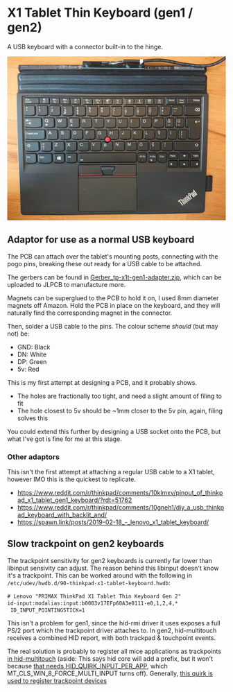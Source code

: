 # X1 Tablet Thin Keyboard (gen1 / gen2)

A USB keyboard with a connector built-in to the hinge.

![keyboard](keyboard.jpg)

## Adaptor for use as a normal USB keyboard

The PCB can attach over the tablet's mounting posts, connecting with the pogo pins, breaking these out ready for a USB cable to be attached.

The gerbers can be found in [Gerber_tp-x1t-gen1-adapter.zip](https://github.com/lentinj/tp-compact-keyboard/raw/master/x1-tablet-keyboard/Gerber_tp-x1t-gen1-adapter.zip), which can be uploaded to JLPCB to manufacture more.

Magnets can be superglued to the PCB to hold it on, I used 8mm diameter magnets off Amazon. Hold the PCB in place on the keyboard, and they will naturally find the corresponding magnet in the connector.

Then, solder a USB cable to the pins. The colour scheme *should* (but may not) be:

* GND: Black
* DN: White
* DP: Green
* 5v: Red

This is my first attempt at designing a PCB, and it probably shows.

* The holes are fractionally too tight, and need a slight amount of filing to fit
* The hole closest to 5v should be ~1mm closer to the 5v pin, again, filing solves this

You could extend this further by designing a USB socket onto the PCB, but what I've got is fine for me at this stage.

### Other adaptors

This isn't the first attempt at attaching a regular USB cable to a X1 tablet, however IMO this is the quickest to replicate.

* https://www.reddit.com/r/thinkpad/comments/10klmxv/pinout_of_thinkpad_x1_tablet_gen1_keyboard/?rdt=51762
* https://www.reddit.com/r/thinkpad/comments/10gneh1/diy_a_usb_thinkpad_keyboard_with_backlit_and/
* https://spawn.link/posts/2019-02-18_-_lenovo_x1_tablet_keyboard/

## Slow trackpoint on gen2 keyboards

The trackpoint sensitivity for gen2 keyboards is currently far lower than libinput sensivity can adjust. The reason behind this libinput doesn't know it's a trackpoint. This can be worked around with the following in ``/etc/udev/hwdb.d/90-thinkpad-x1-tablet-keyboard.hwdb``:

```
# Lenovo "PRIMAX ThinkPad X1 Tablet Thin Keyboard Gen 2"
id-input:modalias:input:b0003v17EFp60A3e0111-e0,1,2,4,*
 ID_INPUT_POINTINGSTICK=1
```

This isn't a problem for gen1, since the hid-rmi driver it uses exposes a full PS/2 port which the trackpoint driver attaches to. In gen2, hid-multitouch receives a combined HID report, with both trackpad & touchpoint events.

The real solution is probably to register all mice applications as trackpoints [in hid-multitouch](https://github.com/torvalds/linux/blob/de2f378f2b771b39594c04695feee86476743a69/drivers/hid/hid-multitouch.c#L1653) (aside: This says hid core will add a prefix, but it won't because [that needs HID_QUIRK_INPUT_PER_APP](https://github.com/torvalds/linux/blob/de2f378f2b771b39594c04695feee86476743a69/drivers/hid/hid-input.c#L2006), which MT_CLS_WIN_8_FORCE_MULTI_INPUT turns off). Generally, [this quirk is used to register trackpoint devices](https://github.com/torvalds/linux/commit/4a6a4c966ccf38b2d74c05bb7c7dd3b94dbb3c30)
